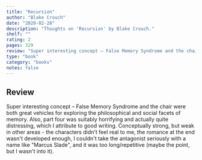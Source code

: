 ```yaml
---
title: "Recursion"
author: "Blake Crouch"
date: "2020-02-28"
description: "Thoughts on 'Recursion' by Blake Crouch."
shelf: ""
rating: 2
pages: 329
review: "Super interesting concept – False Memory Syndrome and the chair were both great vehicles for exploring the philosophical and social facets of memory. Also, part four was suitably horrifying and actually quite distressing, which I attribute to good writing. Conceptually strong, but weak in other areas - the characters didn't feel real to me, the romance at the end wasn't developed enough, I couldn't take the antagonist seriously with a name like 'Marcus Slade', and it was too long/repetitive (maybe the point, but I wasn't into it)."
type: "book"
category: "books"
notes: false
---
```


## Review

Super interesting concept – False Memory Syndrome and the chair were both great vehicles for exploring the philosophical and social facets of memory. Also, part four was suitably horrifying and actually quite distressing, which I attribute to good writing. Conceptually strong, but weak in other areas - the characters didn't feel real to me, the romance at the end wasn't developed enough, I couldn't take the antagonist seriously with a name like "Marcus Slade", and it was too long/repetitive (maybe the point, but I wasn't into it).
